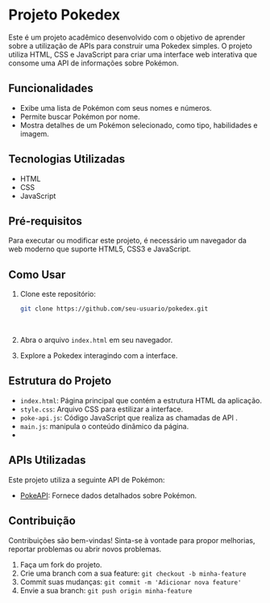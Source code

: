 # Projeto Pokedex

Este é um projeto acadêmico desenvolvido com o objetivo de aprender sobre a utilização de APIs para construir uma Pokedex simples. O projeto utiliza HTML, CSS e JavaScript para criar uma interface web interativa que consome uma API de informações sobre Pokémon.

## Funcionalidades

- Exibe uma lista de Pokémon com seus nomes e números.
- Permite buscar Pokémon por nome.
- Mostra detalhes de um Pokémon selecionado, como tipo, habilidades e imagem.

## Tecnologias Utilizadas

- HTML
- CSS
- JavaScript

## Pré-requisitos

Para executar ou modificar este projeto, é necessário um navegador da web moderno que suporte HTML5, CSS3 e JavaScript.

## Como Usar

1. Clone este repositório:
   
   ```bash
   git clone https://github.com/seu-usuario/pokedex.git
   
   ```

    

2. Abra o arquivo `index.html` em seu navegador.

3. Explore a Pokedex interagindo com a interface.

Estrutura do Projeto
--------------------

* `index.html`: Página principal que contém a estrutura HTML da aplicação.
* `style.css`: Arquivo CSS para estilizar a interface.
* `poke-api.js`: Código JavaScript que realiza as chamadas de API .
* `main.js`: manipula o conteúdo dinâmico da página.
* 

APIs Utilizadas
---------------

Este projeto utiliza a seguinte API de Pokémon:

* [PokeAPI](https://pokeapi.co/): Fornece dados detalhados sobre Pokémon.

Contribuição
------------

Contribuições são bem-vindas! Sinta-se à vontade para propor melhorias, reportar problemas ou abrir novos problemas.

1. Faça um fork do projeto.
2. Crie uma branch com a sua feature: `git checkout -b minha-feature`
3. Commit suas mudanças: `git commit -m 'Adicionar nova feature'`
4. Envie a sua branch: `git push origin minha-feature`
